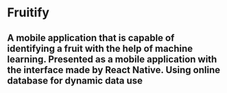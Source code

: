 # Fruitify
## A mobile application that is capable of identifying a fruit with the help of machine learning. Presented as a mobile application with the interface made by React Native. Using online database for dynamic data use
